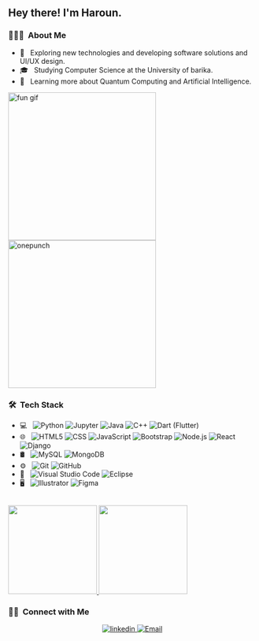 <h2> Hey there! I'm Haroun.</h2>


<h3> 👨🏻‍💻 &nbsp;About Me </h3>

- 🤔 &nbsp; Exploring new technologies and developing software solutions and UI/UX design.
- 🎓 &nbsp; Studying Computer Science at the University of barika.
- 🌱 &nbsp; Learning more about Quantum Computing and Artificial Intelligence.
<p align="left">
    <img src="https://media2.giphy.com/media/v1.Y2lkPTc5MGI3NjExdTZ2cHNqNGVmdnJiNjk5bGl6dGZoM3diYjNmZGxldWJ1MXhpYTJsaSZlcD12MV9pbnRlcm5hbF9naWZfYnlfaWQmY3Q9Zw/CuuSHzuc0O166MRfjt/giphy.gif" width="300" alt="fun gif">
        <img src="https://media.giphy.com/media/v1.Y2lkPTc5MGI3NjExOWQxMjNsOGJ0b2F3Nnh1dW04M3NvcWIzaW9pOGpubzFzYTV3bmJ1dyZlcD12MV9naWZzX3NlYXJjaCZjdD1n/8m7nAJTYvzNUh54HQm/giphy.gif" alt="onepunch" width="300" />
  </p>


<h3> 🛠 &nbsp;Tech Stack</h3>

- 💻 &nbsp;
  ![Python](https://img.shields.io/badge/-Python-333333?style=flat&logo=python)
  ![Jupyter](https://img.shields.io/badge/-JUPYTER-333333?style=flat&logo=Jupyter)
  ![Java](https://img.shields.io/badge/-Java-333333?style=flat&logo=Java&logoColor=007396)
  ![C++](https://img.shields.io/badge/-C++-333333?style=flat&logo=C%2B%2B&logoColor=00599C)
  ![Dart (Flutter)](https://img.shields.io/badge/-Dart-333333?style=flat&logo=dart&logoColor=276DC3)
- 🌐 &nbsp;
  ![HTML5](https://img.shields.io/badge/-HTML5-333333?style=flat&logo=HTML5)
  ![CSS](https://img.shields.io/badge/-CSS-333333?style=flat&logo=CSS3&logoColor=1572B6)
  ![JavaScript](https://img.shields.io/badge/-JavaScript-333333?style=flat&logo=javascript)
  ![Bootstrap](https://img.shields.io/badge/-Bootstrap-333333?style=flat&logo=bootstrap&logoColor=563D7C)
  ![Node.js](https://img.shields.io/badge/-Node.js-333333?style=flat&logo=node.js)
  ![React](https://img.shields.io/badge/-React-333333?style=flat&logo=react)
  ![Django](https://img.shields.io/badge/-Django-333333?style=flat&logo=django)
- 🛢 &nbsp;
  ![MySQL](https://img.shields.io/badge/-MySQL-333333?style=flat&logo=mysql)
  ![MongoDB](https://img.shields.io/badge/-MongoDB-333333?style=flat&logo=mongodb)
- ⚙️ &nbsp;
  ![Git](https://img.shields.io/badge/-Git-333333?style=flat&logo=git)
  ![GitHub](https://img.shields.io/badge/-GitHub-333333?style=flat&logo=github)
- 🔧 &nbsp;
  ![Visual Studio Code](https://img.shields.io/badge/-Visual%20Studio%20Code-333333?style=flat&logo=visual-studio-code&logoColor=007ACC)
  ![Eclipse](https://img.shields.io/badge/-Eclipse-333333?style=flat&logo=eclipse-ide&logoColor=2C2255)
- 🖥 &nbsp;
  ![Illustrator](https://img.shields.io/badge/-Illustrator-333333?style=flat&logo=adobe-illustrator)
  ![Figma](https://img.shields.io/badge/-Figma-333333?style=flat&logo=figma)
  

<br/>

<a href="https://github.com/Harounbacha">
  <img height="180em" src="https://github-readme-stats.vercel.app/api?username=Harounbacha&theme=tokyonight&show_icons=true" />
  <img height="180em" src="https://github-readme-stats.vercel.app/api/top-langs/?username=Harounbacha&theme=tokyonight&layout=compact" />
</a>


<br/>

<h3> 🤝🏻 &nbsp;Connect with Me </h3>
<p align="center" styles= "padding:20px;">
  <a href="https://www.linkedin.com/in/haroun-errachid-bacha/">
    <img alt="linkedin" src="https://img.shields.io/badge/linkedin-MY_linkedin-blue?style=flat-square&logo=linkedin">
  </a>
    <a href="mailto:harounbacha2005@gmail.com">
    <img alt="Email" src="https://img.shields.io/badge/Email-harounbacha2005@gmail.com-blue?style=flat-square&logo=gmail">
  </a>
</p>
